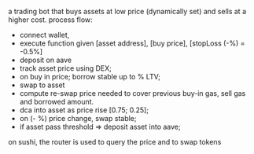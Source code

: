 a trading bot that buys assets at low price (dynamically set) and sells at a higher cost.
process flow: 
- connect wallet,
- execute function given [asset address], [buy price], [stopLoss (-%) = -0.5%]
- deposit on aave
- track asset price using DEX;
- on buy in price; borrow stable up to % LTV; 
- swap to asset
- compute re-swap price needed to cover previous buy-in gas, sell gas and borrowed amount.
- dca into asset as price rise [0.75; 0.25];
- on (- %) price change, swap stable;
- if asset pass threshold => deposit asset into aave;

on sushi, the router is used to query the price and to swap tokens